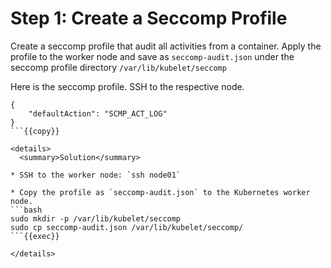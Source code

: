 # Step 1: Create a Seccomp Profile

Create a seccomp profile that audit all activities from a container. Apply the profile to the worker node and save as `seccomp-audit.json` under the seccomp profile directory `/var/lib/kubelet/seccomp`

Here is the seccomp profile. SSH to the respective node.

```
{
    "defaultAction": "SCMP_ACT_LOG"
}
```{{copy}}

<details>
  <summary>Solution</summary>

* SSH to the worker node: `ssh node01`

* Copy the profile as `seccomp-audit.json` to the Kubernetes worker node.
```bash
sudo mkdir -p /var/lib/kubelet/seccomp
sudo cp seccomp-audit.json /var/lib/kubelet/seccomp/
```{{exec}}

</details>
